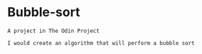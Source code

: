 # Bubble-sort

    A project in The Odin Project

    I would create an algorithm that will perform a bubble sort